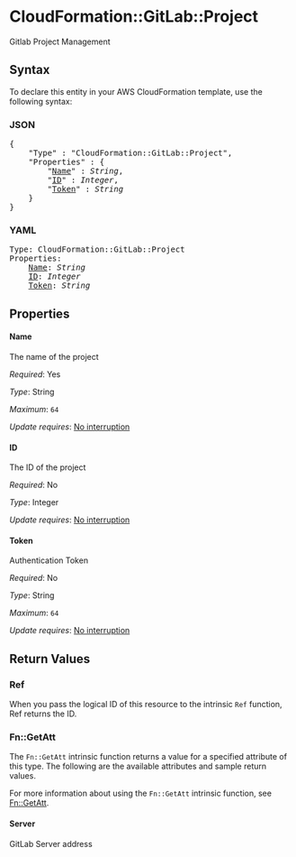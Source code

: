 # CloudFormation::GitLab::Project

Gitlab Project Management

## Syntax

To declare this entity in your AWS CloudFormation template, use the following syntax:

### JSON

<pre>
{
    "Type" : "CloudFormation::GitLab::Project",
    "Properties" : {
        "<a href="#name" title="Name">Name</a>" : <i>String</i>,
        "<a href="#id" title="ID">ID</a>" : <i>Integer</i>,
        "<a href="#token" title="Token">Token</a>" : <i>String</i>
    }
}
</pre>

### YAML

<pre>
Type: CloudFormation::GitLab::Project
Properties:
    <a href="#name" title="Name">Name</a>: <i>String</i>
    <a href="#id" title="ID">ID</a>: <i>Integer</i>
    <a href="#token" title="Token">Token</a>: <i>String</i>
</pre>

## Properties

#### Name

The name of the project

_Required_: Yes

_Type_: String

_Maximum_: <code>64</code>

_Update requires_: [No interruption](https://docs.aws.amazon.com/AWSCloudFormation/latest/UserGuide/using-cfn-updating-stacks-update-behaviors.html#update-no-interrupt)

#### ID

The ID of the project

_Required_: No

_Type_: Integer

_Update requires_: [No interruption](https://docs.aws.amazon.com/AWSCloudFormation/latest/UserGuide/using-cfn-updating-stacks-update-behaviors.html#update-no-interrupt)

#### Token

Authentication Token

_Required_: No

_Type_: String

_Maximum_: <code>64</code>

_Update requires_: [No interruption](https://docs.aws.amazon.com/AWSCloudFormation/latest/UserGuide/using-cfn-updating-stacks-update-behaviors.html#update-no-interrupt)

## Return Values

### Ref

When you pass the logical ID of this resource to the intrinsic `Ref` function, Ref returns the ID.

### Fn::GetAtt

The `Fn::GetAtt` intrinsic function returns a value for a specified attribute of this type. The following are the available attributes and sample return values.

For more information about using the `Fn::GetAtt` intrinsic function, see [Fn::GetAtt](https://docs.aws.amazon.com/AWSCloudFormation/latest/UserGuide/intrinsic-function-reference-getatt.html).

#### Server

GitLab Server address

